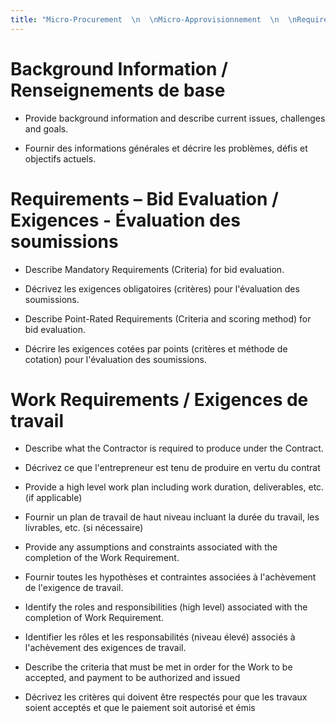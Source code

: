 ```yaml
---
title: "Micro-Procurement  \n  \nMicro-Approvisionnement  \n  \nRequirement Template  \n  \nGabarit d'exigences"
---
```


Background Information / Renseignements de base
===============================================

-   Provide background information and describe current issues, challenges and
    goals.

-   Fournir des informations générales et décrire les problèmes, défis et
    objectifs actuels.

Requirements – Bid Evaluation / Exigences - Évaluation des soumissions
======================================================================

-   Describe Mandatory Requirements (Criteria) for bid evaluation.

-   Décrivez les exigences obligatoires (critères) pour l'évaluation des
    soumissions.

-   Describe Point-Rated Requirements (Criteria and scoring method) for bid
    evaluation.

-   Décrire les exigences cotées par points (critères et méthode de cotation)
    pour l'évaluation des soumissions.

Work Requirements / Exigences de travail
========================================

-   Describe what the Contractor is required to produce under the Contract.

-   Décrivez ce que l'entrepreneur est tenu de produire en vertu du contrat

-   Provide a high level work plan including work duration, deliverables, etc.
    (if applicable)

-   Fournir un plan de travail de haut niveau incluant la durée du travail, les
    livrables, etc. (si nécessaire)

-   Provide any assumptions and constraints associated with the completion of
    the Work Requirement.

-   Fournir toutes les hypothèses et contraintes associées à l'achèvement de
    l'exigence de travail.

-   Identify the roles and responsibilities (high level) associated with the
    completion of Work Requirement.

-   Identifier les rôles et les responsabilités (niveau élevé) associés à
    l'achèvement des exigences de travail.

-   Describe the criteria that must be met in order for the Work to be accepted,
    and payment to be authorized and issued

-   Décrivez les critères qui doivent être respectés pour que les travaux soient
    acceptés et que le paiement soit autorisé et émis
